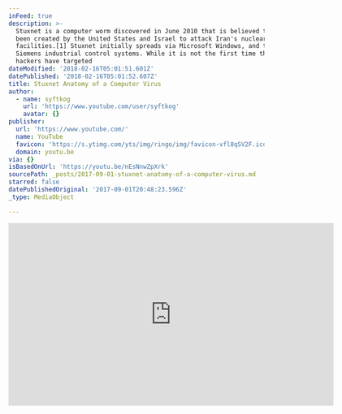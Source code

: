 ```yaml
---
inFeed: true
description: >-
  Stuxnet is a computer worm discovered in June 2010 that is believed to have
  been created by the United States and Israel to attack Iran's nuclear
  facilities.[1] Stuxnet initially spreads via Microsoft Windows, and targets
  Siemens industrial control systems. While it is not the first time that
  hackers have targeted
dateModified: '2018-02-16T05:01:51.601Z'
datePublished: '2018-02-16T05:01:52.607Z'
title: Stuxnet Anatomy of a Computer Virus
author:
  - name: syftkog
    url: 'https://www.youtube.com/user/syftkog'
    avatar: {}
publisher:
  url: 'https://www.youtube.com/'
  name: YouTube
  favicon: 'https://s.ytimg.com/yts/img/ringo/img/favicon-vfl8qSV2F.ico'
  domain: youtu.be
via: {}
isBasedOnUrl: 'https://youtu.be/nEsNnwZpXrk'
sourcePath: _posts/2017-09-01-stuxnet-anatomy-of-a-computer-virus.md
starred: false
datePublishedOriginal: '2017-09-01T20:48:23.596Z'
_type: MediaObject

---
```

<iframe src="https://cdn.embedly.com/widgets/media.html?src=https%3A%2F%2Fwww.youtube.com%2Fembed%2FnEsNnwZpXrk%3Ffeature%3Doembed&amp;url=http%3A%2F%2Fwww.youtube.com%2Fwatch%3Fv%3DnEsNnwZpXrk&amp;image=https%3A%2F%2Fi.ytimg.com%2Fvi%2FnEsNnwZpXrk%2Fhqdefault.jpg&amp;key=b7d04c9b404c499eba89ee7072e1c4f7&amp;type=text%2Fhtml&amp;schema=youtube" width="640" height="360" scrolling="no" frameborder="0" allowfullscreen="" style=""></iframe>